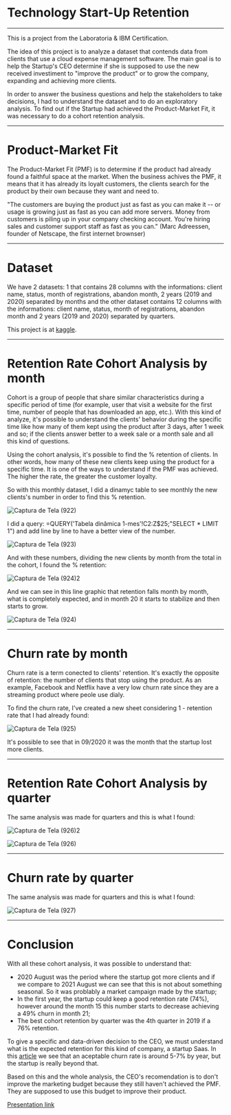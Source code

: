 # Technology Start-Up Retention

***

This is a project from the Laboratoria & IBM Certification.

The idea of this project is to analyze a dataset that contends data from clients that use a cloud expense management software. The main goal is to help the Startup's CEO determine if she is supposed to use the new received investiment to "improve the product" or to grow the company, expanding and achieving more clients. 

In order to answer the business questions and help the stakeholders to take decisions,  I had to understand the dataset and to do an exploratory analysis. To find out if the Startup had achieved the Product-Market Fit, it was necessary to do a cohort retention analysis.

***

# Product-Market Fit

The Product-Market Fit (PMF) is to determine if the product had already found a faithful space at the market. When the business achives the PMF, it means that it has already its loyalt customers, the clients search for the product by their own because they want and need to.

"The customers are buying the product just as fast as you can make it -- or usage is growing just as fast as you can add more servers. Money from customers is piling up in your company checking account. You're hiring sales and customer support staff as fast as you can." 
(Marc Adreessen, founder of Netscape, the first internet brownser)

***

# Dataset

We have 2 datasets: 1 that contains 28 columns with the informations: client name, status, month of registrations, abandon month, 2 years (2019 and 2020) separated by months and the other dataset contains 12 columns with the informations: client name, status, month of registrations, abandon month and 2 years (2019 and 2020) separated by quarters.

This project is at <a href="https://www.kaggle.com/datasets/datacertlaboratoria/projeto-2-reteno-de-startup-tecnolgica">kaggle</a>.

***

# Retention Rate Cohort Analysis by month

Cohort is a group of people that share similar characteristics during a specific period of time (for example, user that visit a website for the first time, number of people that has downloaded an app, etc.). With this kind of analyze, it's possible to understand the clients' behavior during the specific time like how many of them kept using the product after 3 days, after 1 week and so; if the clients answer better to a week sale or a month sale and all this kind of questions.

Using the cohort analysis, it's possible to find the % retention of clients. In other words, how many of these new clients keep using the product for a specific time. It is one of the ways to understand if the PMF was achieved. The higher the rate, the greater the customer loyalty.

So with this monthly dataset, I did a dinamyc table to see monthly the new clients's number in order to find this % retention.

![Captura de Tela (922)](https://user-images.githubusercontent.com/106877571/177203717-ad0bb299-9260-4a90-a5e2-20a2d96971c7.png)

I did a query: =QUERY('Tabela dinâmica 1-mes'!C2:Z$25;"SELECT * LIMIT 1") and add line by line to have a better view of the number.

![Captura de Tela (923)](https://user-images.githubusercontent.com/106877571/177204410-eecda666-2f27-43bf-ab0f-2dffa7aaa741.png)

And with these numbers, dividing the new clients by month from the total in the cohort, I found the % retention:

![Captura de Tela (924)2](https://user-images.githubusercontent.com/106877571/177204658-bfd346b3-0ed6-48a4-9c75-c7393507cc6d.png)

And we can see in this line graphic that retention falls month by month, what is completely expected, and in month 20 it starts to stabilize and then starts to grow. 

![Captura de Tela (924)](https://user-images.githubusercontent.com/106877571/177204703-c88c893a-1f13-4f28-a1ac-6762561bcc9e.png)

***

# Churn rate by month

Churn rate is a term conected to clients' retention. It's exactly the opposite of retention: the number of clients that stop using the product. As an example, Facebook and Netflix have a very low churn rate since they are a streaming product where peole use dialy.

To find the churn rate, I've created a new sheet considering 1 - retention rate that I had already found:

![Captura de Tela (925)](https://user-images.githubusercontent.com/106877571/177205951-622fe7fb-450d-401c-9437-2b418bb395c2.png)

It's possible to see that in 09/2020 it was the month that the startup lost more clients.

***

# Retention Rate Cohort Analysis by quarter

The same analysis was made for quarters and this is what I found:

![Captura de Tela (926)2](https://user-images.githubusercontent.com/106877571/177206156-97d38635-b4a1-45bd-89ce-671f21aef984.png)

![Captura de Tela (926)](https://user-images.githubusercontent.com/106877571/177206181-5d0b8e91-9fb0-4315-ada6-2bc64f009f81.png)

***

# Churn rate by quarter

The same analysis was made for quarters and this is what I found:

![Captura de Tela (927)](https://user-images.githubusercontent.com/106877571/177206381-915ae536-20bd-4e9c-b1da-040b7df60a6c.png)

***

# Conclusion

With all these cohort analysis, it was possible to understand that:
  - 2020 August was the period where the startup got more clients and if we compare to 2021 August we can see that this is not about something seasonal. So it was problably a market campaign made by the startup;
  - In the first year, the startup could keep a good retention rate (74%), however around the month 15 this number starts to decrease achieving a 49% churn in month 21;
  - The best cohort retention by quarter was the 4th quarter in 2019 if a 76% retention.
  
To give a specific and data-driven decision to the CEO, we must understand what is the expected retention for this kind of company, a startup Saas. In this <a href="https://sixteenventures.com/saas-churn-rate">article</a> we see that an aceptable churn rate is around 5-7% by year, but the startup is really beyond that.

Based on this and the whole analysis, the CEO's recomendation is to don't improve the marketing budget because they still haven't achieved the PMF. They are supposed to use this budget to improve their product.

<a href="https://docs.google.com/spreadsheets/d/1nhep1Y2B5Q1BZo1Bnfg4xvkraRzmRU-pzn2DZhkNzRI/edit?usp=sharing">Presentation link</a>
